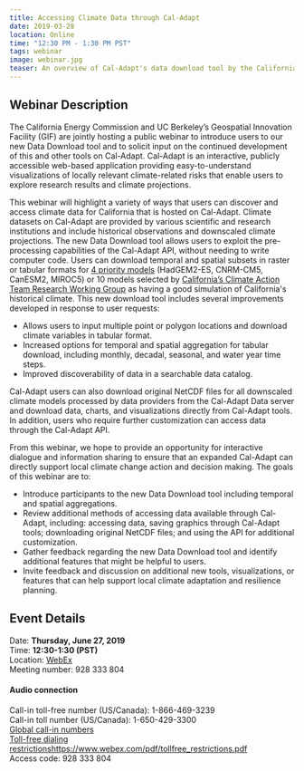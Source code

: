 ```yaml
---
title: Accessing Climate Data through Cal-Adapt
date: 2019-03-28
location: Online
time: "12:30 PM - 1:30 PM PST"
tags: webinar
image: webinar.jpg
teaser: An overview of Cal-Adapt's data download tool by the California Energy Commission and UC Berkeley’s Geospatial Innovation Facility.
---
```


## Webinar Description

The California Energy Commission and UC Berkeley’s Geospatial Innovation Facility (GIF) are jointly hosting a public webinar to introduce users to our new Data Download tool and to solicit input on the continued development of this and other tools on Cal-Adapt. Cal-Adapt is an interactive, publicly accessible web-based application providing easy-to-understand visualizations of locally relevant climate-related risks that enable users to explore research results and climate projections.

This webinar will highlight a variety of ways that users can discover and access climate data for California that is hosted on Cal-Adapt. Climate datasets on Cal-Adapt are provided by various scientific and research institutions and include historical observations and downscaled climate projections. The new Data Download tool allows users to exploit the pre-processing capabilities of the Cal-Adapt API, without needing to write computer code. Users can download temporal and spatial subsets in raster or tabular formats for <a href="http://www.climateassessment.ca.gov/techreports/docs/20180827-Projections_CCCA4-CEC-2018-006.pdf" target="_blank">4 priority models</a> (HadGEM2-ES, CNRM-CM5, CanESM2, MIROC5) or 10 models selected by <a href="https://www.climatechange.ca.gov/climate_action_team/research.html" target="_blank">California’s Climate Action Team Research Working Group</a> as having a good simulation of California's historical climate. This new download tool includes several improvements developed in response to user requests:
* Allows users to input multiple point or polygon locations and download climate variables in tabular format.
* Increased options for temporal and spatial aggregation for tabular download, including monthly, decadal, seasonal, and water year time steps.
* Improved discoverability of data in a searchable data catalog.

Cal-Adapt users can also download original NetCDF files for all downscaled climate models processed by data providers from the Cal-Adapt Data server and download data, charts, and visualizations directly from Cal-Adapt tools. In addition, users who require further customization can access data through the Cal-Adapt API.

From this webinar, we hope to provide an opportunity for interactive dialogue and information sharing to ensure that an expanded Cal-Adapt can directly support local climate change action and decision making. The goals of this webinar are to:
* Introduce participants to the new Data Download tool including temporal and spatial aggregations.
* Review additional methods of accessing data available through Cal-Adapt, including: accessing data, saving graphics through Cal-Adapt tools; downloading original NetCDF files; and using the API for additional customization.
* Gather feedback regarding the new Data Download tool and identify additional features that might be helpful to users.
* Invite feedback and discussion on additional new tools, visualizations, or features that can help support local climate adaptation and resilience planning.

## Event Details

Date: **Thursday, June 27, 2019** <br/>
Time: **12:30-1:30 (PST)** <br/>
Location: <a href="https://energy.webex.com/energy/j.php?MTID=m59793519f7c56662e4288f895aa9e16f" target="_blank">WebEx</a> <br/>
Meeting number: 928 333 804 <br/>

#### Audio connection

Call-in toll-free number (US/Canada): 1-866-469-3239 <br/>
Call-in toll number (US/Canada): 1-650-429-3300 <br/>
<a href="https://energy.webex.com/energy/globalcallin.php?serviceType=EC&ED=731624442&tollFree=1" target="_blank">Global call-in numbers</a><br/>
<a href="https://www.webex.com/pdf/tollfree_restrictions.pdf" target="_blank">Toll-free dialing restrictions</a>https://www.webex.com/pdf/tollfree_restrictions.pdf</a><br/>
Access code: 928 333 804 <br/>
